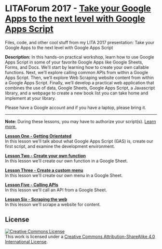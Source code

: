 # LITAForum 2017 - [Take your Google Apps to the next level with Google Apps Script][1]
Files, code, and other cool stuff from my LITA 2017 presentation: Take your Google Apps to the next level with Google Apps Script

**Description:** In this hands-on practical workshop, learn how to use Google Apps Script in some of your favorite Google Apps like Google Sheets, Forms, and Docs. We’ll start by learning how to create your own callable functions. Next, we’ll explore calling common APIs from within a Google Apps Script. Then, we’ll explore Web Scraping website content from within a Google Apps Script. Finally, we’ll develop a practical web application that combines the use of data, Google Sheets, Google Apps Script, a Javascript library, and a webpage to create a new book list you can take home and implement at your library.

Please have a Google account and if you have a laptop, please bring it.

<hr>

**Note:** During these lessons, you may have to authorize your script(s). [Learn more.](authorize.md)

**[Lesson One - Getting Orientated](/Lesson_1/)**<br />In this lesson we'll talk about what Google Apps Script (GAS) is, create our first script, and examine the development environment. 

**[Lesson Two - Create your own function](/Lesson_2/)**<br />In this lesson we'll create our own function in a Google Sheet.

**[Lesson Three - Create a custom menu](/Lesson_3/)**<br />In this lesson we'll create our own menu in a Google Sheet.

**[Lesson Five - Calling APIs](/Lesson_5/)**<br />In this lesson we'll call an API from a Google Sheet.

**[Lesson Six - Scraping the web](/Lesson_6/)**<br />In this lesson we'll scrape a website for content.

## License
<a rel="license" href="http://creativecommons.org/licenses/by-sa/4.0/"><img alt="Creative Commons License" style="border-width:0" src="https://i.creativecommons.org/l/by-sa/4.0/88x31.png" /></a><br />This work is licensed under a <a rel="license" href="http://creativecommons.org/licenses/by-sa/4.0/">Creative Commons Attribution-ShareAlike 4.0 International License</a>.

[1]: http://forum.lita.org/sessions/take-your-google-apps-to-the-next-level-with-google-apps-script/
